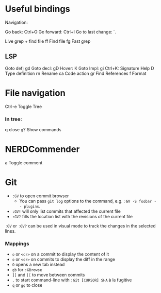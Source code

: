 # Useful bindings

Navigation:

Go back: Ctrl+O 
Go forward: Ctrl+I
Go to last change: `. 

Live grep + find file
<leader>ff Find file
<leader>fg Fast grep

## LSP
Goto def; gd
Goto decl: gD
Hover: K
Goto Impl: gi
Ctrl+K: Signature Help
<space>D Type definition
<space>rn Rename
<space>ca Code action
gr Find References
<space>f Format

# File navigation
Ctrl-e Toggle Tree

### In tree:
q close
g? Show commands

# NERDCommender
<leader>a Toggle comment


# Git
- `:GV` to open commit browser
    - You can pass `git log` options to the command, e.g. `:GV -S foobar -- plugins`.
- `:GV!` will only list commits that affected the current file
- `:GV?` fills the location list with the revisions of the current file

`:GV` or `:GV?` can be used in visual mode to track the changes in the
selected lines.

### Mappings

- `o` or `<cr>` on a commit to display the content of it
- `o` or `<cr>` on commits to display the diff in the range
- `O` opens a new tab instead
- `gb` for `:GBrowse`
- `]]` and `[[` to move between commits
- `.` to start command-line with `:Git [CURSOR] SHA` à la fugitive
- `q` or `gq` to close
